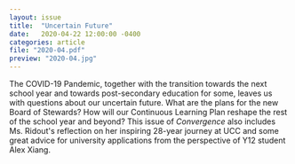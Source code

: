 ```yaml
---
layout: issue
title:  "Uncertain Future"
date:   2020-04-22 12:00:00 -0400
categories: article
file: "2020-04.pdf"
preview: "2020-04.jpg"
---
```


The COVID-19 Pandemic, together with the transition towards the next school year and towards post-secondary education for some, leaves us with questions about our uncertain future. What are the plans for the new Board of Stewards? How will our Continuous Learning Plan reshape the rest of the school year and beyond? This issue of *Convergence* also includes Ms. Ridout's reflection on her inspiring 28-year journey at UCC and some great advice for university applications from the perspective of Y12 student Alex Xiang. 

